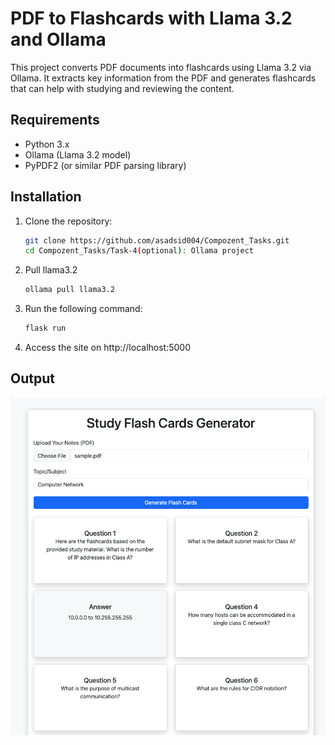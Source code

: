 # PDF to Flashcards with Llama 3.2 and Ollama

This project converts PDF documents into flashcards using Llama 3.2 via Ollama. It extracts key information from the PDF and generates flashcards that can help with studying and reviewing the content.

## Requirements

- Python 3.x
- Ollama (Llama 3.2 model)
- PyPDF2 (or similar PDF parsing library)

## Installation

1. Clone the repository:

   ```bash
   git clone https://github.com/asadsid004/Compozent_Tasks.git
   cd Compozent_Tasks/Task-4(optional): Ollama project
   ```

2. Pull llama3.2

   ```bash
   ollama pull llama3.2
   ```

3. Run the following command:

   ```bash
   flask run
   ```

4. Access the site on http://localhost:5000

## Output

![Project Overview](screenshots/output.png)
